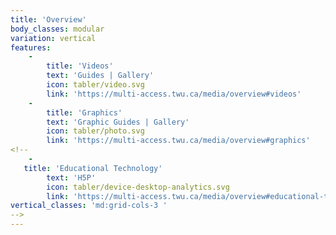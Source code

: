 ```yaml
---
title: 'Overview'
body_classes: modular
variation: vertical
features:
    -
        title: 'Videos'
        text: 'Guides | Gallery'
        icon: tabler/video.svg
        link: 'https://multi-access.twu.ca/media/overview#videos'
    -
        title: 'Graphics'
        text: 'Graphic Guides | Gallery'
        icon: tabler/photo.svg
        link: 'https://multi-access.twu.ca/media/overview#graphics'
<!--
    -
   title: 'Educational Technology'
        text: 'H5P'
        icon: tabler/device-desktop-analytics.svg
        link: 'https://multi-access.twu.ca/media/overview#educational-technology'
vertical_classes: 'md:grid-cols-3 '
-->
---
```

